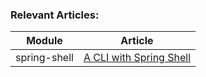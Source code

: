 ### Relevant Articles: 

Module | Article
--|--
spring-shell | [A CLI with Spring Shell](https://www.baeldung.com/spring-shell-cli)